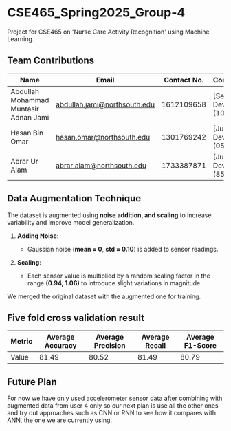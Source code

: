 # CSE465_Spring2025_Group-4
Project for CSE465 on 'Nurse Care Activity Recognition' using Machine Learning.
## Team Contributions

| Name                                      | Email                              | Contact No.   | Contribution         |
|-------------------------------------------|------------------------------------|--------------|----------------------|
| Abdullah Mohammad Muntasir Adnan Jami     | abdullah.jami@northsouth.edu      | 1612109658   | [Senior Developer (10)]|
| Hasan Bin Omar                            | hasan.omar@northsouth.edu         | 1301769242   | [Junior Developer] (05)|
| Abrar Ur Alam                             | abrar.alam@northsouth.edu         | 1733387871   | [Junior Developer] (85) |

## Data Augmentation Technique

The dataset is augmented using **noise addition, and scaling** to increase variability and improve model generalization.

1. **Adding Noise**:  
   - Gaussian noise (**mean = 0**, **std = 0.10**) is added to sensor readings.

2. **Scaling**:  
   - Each sensor value is multiplied by a random scaling factor in the range **(0.94, 1.06)** to introduce slight variations in magnitude.

We merged the original dataset with the augmented one for training.

## Five fold cross validation result
| Metric                | Average Accuracy | Average Precision | Average Recall | Average F1-Score |
|-----------------------|------------------|-------------------|----------------|------------------|
| Value                 | 81.49            | 80.52             | 81.49          | 80.79            |


## Future Plan

For now we have only used accelerometer sensor data after combining with augmented data from user 4 only so our next plan is use all the other ones and try out approaches such as CNN or RNN to see how it compares with ANN, the one we are currently using.
